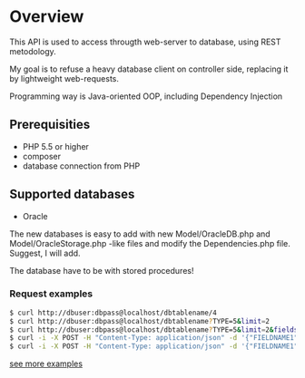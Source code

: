 # Overview

This API is used to access througth web-server to database, using REST metodology.

My goal is to refuse a heavy database client on controller side, replacing it by lightweight web-requests.

Programming way is Java-oriented OOP, including Dependency Injection


## Prerequisities

- PHP 5.5 or higher
- composer
- database connection from PHP


## Supported databases

- Oracle

The new databases is easy to add with new Model/OracleDB.php and Model/OracleStorage.php -like files and modify the Dependencies.php file. Suggest, I will add.

The database have to be with stored procedures!


### Request examples

```bash
$ curl http://dbuser:dbpass@localhost/dbtablename/4
$ curl http://dbuser:dbpass@localhost/dbtablename?TYPE=5&limit=2
$ curl http://dbuser:dbpass@localhost/dbtablename?TYPE=5&limit=2&fields=FIELDNAME1,FIELDNAME2
$ curl -i -X POST -H "Content-Type: application/json" -d '{"FIELDNAME1":"some text","FIELDNAME2":"0","FIELDNAME3":"1"}' http://dbuser:dbpass@localhost/dbtablename
$ curl -i -X POST -H "Content-Type: application/json" -d '{"FIELDNAME1":"some text","FIELDNAME2":0,"FIELDNAME3":1}' http://dbuser:dbpass@localhost/dbtablename
```
[see more examples](https://github.com/grigory-lobkov/php-db-rest-api/blob/master/EXAMPLES.md)

